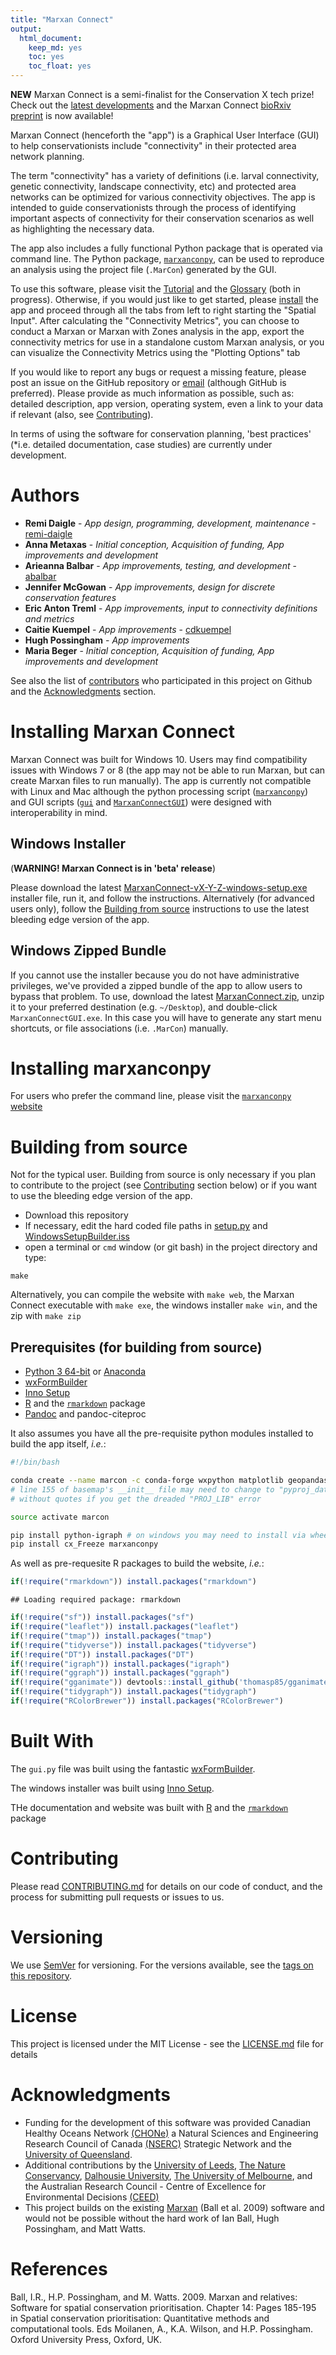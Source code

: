 ```yaml
---
title: "Marxan Connect"
output:
  html_document:
    keep_md: yes
    toc: yes
    toc_float: yes
---
```


**NEW**  Marxan Connect is a semi-finalist for the Conservation X tech prize! Check out the [latest developments](https://conservationx.com/project/id/157/marxanconnect) and the Marxan Connect [bioRxiv preprint](https://www.biorxiv.org/content/early/2018/05/07/315424) is now available!

Marxan Connect (henceforth the "app") is a Graphical User Interface (GUI) to help conservationists include "connectivity" in their protected area network planning.

The term "connectivity" has a variety of definitions (i.e. larval connectivity, genetic connectivity, landscape connectivity, etc) and protected area networks can be optimized for various connectivity objectives. The app is intended to guide conservationists through the process of identifying important aspects of connectivity for their conservation scenarios as well as highlighting the necessary data.

The app also includes a fully functional Python package that is operated via command line. The Python package, [`marxanconpy`](https://remi-daigle.github.io/marxanconpy/), can be used to reproduce an analysis using the project file (`.MarCon`) generated by the GUI.

To use this software, please visit the [Tutorial](./tutorial.html) and the [Glossary](./glossary.html) (both in progress). Otherwise, if you would just like to get started, please [install](#installing) the app and proceed through all the tabs from left to right starting the "Spatial Input". After calculating the "Connectivity Metrics", you can choose to conduct a Marxan or Marxan with Zones analysis in the app, export the connectivity metrics for use in a standalone custom Marxan analysis, or you can visualize the Connectivity Metrics using the "Plotting Options" tab

If you would like to report any bugs or request a missing feature, please post an issue on the GitHub repository or [email](mailto:remi.daigle@dal.ca?subject=Marxan%20with%20Connectivity%20bug%20or%20feature%20request) (although GitHub is preferred). Please provide as much information as possible, such as: detailed description, app version, operating system, even a link to your data if relevant (also, see [Contributing](#contributing)). 

In terms of using the software for conservation planning, 'best practices' (*i.e. detailed documentation, case studies) are currently under development. 

# Authors

* **Remi Daigle** - *App design, programming, development, maintenance* - [remi-daigle](https://github.com/remi-daigle)
* **Anna Metaxas** - *Initial conception, Acquisition of funding, App improvements and development*
* **Arieanna Balbar** - *App improvements, testing, and development* - [abalbar](https://github.com/abalbar)
* **Jennifer McGowan** - *App improvements, design for discrete conservation features*
* **Eric Anton Treml** - *App improvements, input to connectivity definitions and metrics*
* **Caitie Kuempel** - *App improvements* - [cdkuempel](https://github.com/cdkuempel)
* **Hugh Possingham** - *App improvements*
* **Maria Beger** - *Initial conception, Acquisition of funding, App improvements and development*

See also the list of [contributors](https://github.com/remi-daigle/MarxanConnect/contributors) who participated in this project on Github and the [Acknowledgments](#acknowledgments) section.

# Installing Marxan Connect

Marxan Connect was built for Windows 10. Users may find compatibility issues with Windows 7 or 8 (the app may not be able to run Marxan, but can create Marxan files to run manually). The app is currently not compatible with Linux and Mac although the python processing script ([`marxanconpy`](https://github.com/remi-daigle/MarxanConnect/blob/master/marxanconpy.py)) and GUI scripts ([`gui`](https://github.com/remi-daigle/MarxanConnect/blob/master/gui.py) and [`MarxanConnectGUI`](https://github.com/remi-daigle/MarxanConnect/blob/master/MarxanConnectGUI.py)) were designed with interoperability in mind. 

## Windows Installer

(**WARNING! Marxan Connect is in 'beta' release**)

Please download the latest [MarxanConnect-vX-Y-Z-windows-setup.exe](https://github.com/remi-daigle/MarxanConnect/releases) installer file, run it, and follow the instructions. Alternatively (for advanced users only), follow the [Building from source](#building-from-source) instructions to use the latest bleeding edge version of the app.

## Windows Zipped Bundle

If you cannot use the installer because you do not have administrative privileges, we've provided a zipped bundle of the app to allow users to bypass that problem. To use, download the latest [MarxanConnect.zip](https://github.com/remi-daigle/MarxanConnect/releases), unzip it to your preferred destination (e.g. `~/Desktop`), and double-click `MarxanConnectGUI.exe`. In this case you will have to generate any start menu shortcuts, or file associations (i.e. `.MarCon`) manually.

# Installing marxanconpy

For users who prefer the command line, please visit the [`marxanconpy` website](https://remi-daigle.github.io/marxanconpy/)

# Building from source

Not for the typical user. Building from source is only necessary if you plan to contribute to the project (see [Contributing](#contributing) section below) or if you want to use the bleeding edge version of the app.

* Download this repository
* If necessary, edit the hard coded file paths in [setup.py](https://github.com/remi-daigle/MarxanConnect/blob/master/setup.py) and [WindowsSetupBuilder.iss](https://github.com/remi-daigle/MarxanConnect/blob/master/WindowsSetupBuilder.iss)
* open a terminal or `cmd` window (or git bash) in the project directory and type:

```
make
```

Alternatively, you can compile the website with `make web`, the Marxan Connect executable with `make exe`, the windows installer `make win`, and the zip with `make zip`

## Prerequisites (for building from source)

* [Python 3 64-bit](https://www.python.org/downloads) or [Anaconda](https://www.anaconda.com/distribution/)
* [wxFormBuilder](https://github.com/wxFormBuilder/wxFormBuilder)
* [Inno Setup](http://www.jrsoftware.org/isinfo.php)
* [R](https://www.r-project.org/) and the [`rmarkdown`](http://rmarkdown.rstudio.com/) package
* [Pandoc](https://pandoc.org/installing.html) and pandoc-citeproc

It also assumes you have all the pre-requisite python modules installed to build the app itself, *i.e.*:


```bash
#!/bin/bash

conda create --name marcon -c conda-forge wxpython matplotlib geopandas descartes shapely pandas numpy basemap basemap-data-hires
# line 155 of basemap's __init__ file may need to change to "pyproj_datadir = pyproj.pyproj_datadir"
# without quotes if you get the dreaded "PROJ_LIB" error

source activate marcon

pip install python-igraph # on windows you may need to install via wheel https://www.lfd.uci.edu/~gohlke/pythonlibs/#python-igraph
pip install cx_Freeze marxanconpy
```

As well as pre-requesite R packages to build the website, *i.e.*:


```r
if(!require("rmarkdown")) install.packages("rmarkdown")
```

```
## Loading required package: rmarkdown
```

```r
if(!require("sf")) install.packages("sf")
if(!require("leaflet")) install.packages("leaflet")
if(!require("tmap")) install.packages("tmap")
if(!require("tidyverse")) install.packages("tidyverse")
if(!require("DT")) install.packages("DT")
if(!require("igraph")) install.packages("igraph")
if(!require("ggraph")) install.packages("ggraph")
if(!require("gganimate")) devtools::install_github('thomasp85/gganimate')
if(!require("tidygraph")) install.packages("tidygraph")
if(!require("RColorBrewer")) install.packages("RColorBrewer")
```

# Built With

The `gui.py` file was built using the fantastic [wxFormBuilder](https://github.com/wxFormBuilder/wxFormBuilder).

The windows installer was built using [Inno Setup](http://www.jrsoftware.org/isinfo.php).

THe documentation and website was built with [R](https://www.r-project.org/) and the [`rmarkdown`](http://rmarkdown.rstudio.com/) package

# Contributing

Please read [CONTRIBUTING.md](./CONTRIBUTING.html) for details on our code of conduct, and the process for submitting pull requests or issues to us.

# Versioning

We use [SemVer](http://semver.org/) for versioning. For the versions available, see the [tags on this repository](https://github.com/remi-daigle/MarxanConnect/tags). 

# License

This project is licensed under the MIT License - see the [LICENSE.md](https://github.com/remi-daigle/MarxanConnect/blob/master/LICENSE) file for details

# Acknowledgments

* Funding for the development of this software was provided Canadian Healthy Oceans Network [(CHONe)](https://chone2.ca/) a Natural Sciences and Engineering Research Council of Canada [(NSERC)](http://www.nserc-crsng.gc.ca/index_eng.asp) Strategic Network and the [University of Queensland](https://www.uq.edu.au/).
* Additional contributions by the [University of Leeds](https://www.leeds.ac.uk/), [The Nature Conservancy](https://www.nature.org/), [Dalhousie University](https://www.dal.ca/), [The University of Melbourne](https://www.unimelb.edu.au/), and the Australian Research Council - Centre of Excellence for Environmental Decisions [(CEED)](http://ceed.edu.au/)
* This project builds on the existing [Marxan](http://marxan.net/) (Ball et al. 2009) software and would not be possible without the hard work of Ian Ball, Hugh Possingham, and Matt Watts.

# References

Ball, I.R., H.P. Possingham, and M. Watts. 2009. Marxan and relatives: Software for spatial conservation prioritisation. Chapter 14: Pages 185-195 in Spatial conservation prioritisation: Quantitative methods and computational tools. Eds Moilanen, A., K.A. Wilson, and H.P. Possingham. Oxford University Press, Oxford, UK.
